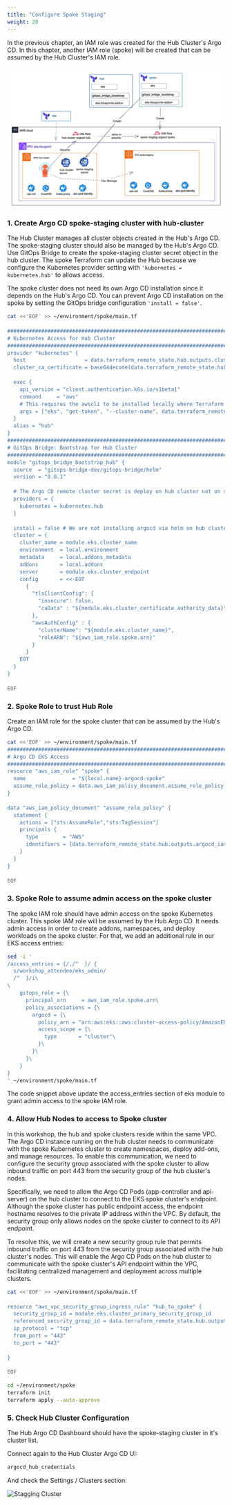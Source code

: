 ```yaml
---
title: "Configure Spoke Staging"
weight: 20
---
```


In the previous chapter, an IAM role was created for the Hub Cluster's Argo CD. In this chapter, another IAM role (spoke) will be created that can be assumed by the Hub Cluster's IAM role.

![Hub Role](/static/images/hub-spoke-spoke-role.jpg)

### 1. Create Argo CD spoke-staging cluster with hub-cluster

The Hub Cluster manages all cluster objects created in the Hub's Argo CD. The spoke-staging cluster should also be managed by the Hub's Argo CD. Use GitOps Bridge to create the spoke-staging cluster secret object in the hub cluster. The spoke Terraform can update the Hub because we configure the Kubernetes provider setting with `'kubernetes = kubernetes.hub'` to allows access.

The spoke cluster does not need its own Argo CD installation since it depends on the Hub's Argo CD. You can prevent Argo CD installation on the spoke by setting the GitOps bridge configuration `'install = false'`.

```bash
cat <<'EOF' >> ~/environment/spoke/main.tf

################################################################################
# Kubernetes Access for Hub Cluster
################################################################################
provider "kubernetes" {
  host                   = data.terraform_remote_state.hub.outputs.cluster_endpoint
  cluster_ca_certificate = base64decode(data.terraform_remote_state.hub.outputs.cluster_certificate_authority_data)

  exec {
    api_version = "client.authentication.k8s.io/v1beta1"
    command     = "aws"
    # This requires the awscli to be installed locally where Terraform is executed
    args = ["eks", "get-token", "--cluster-name", data.terraform_remote_state.hub.outputs.cluster_name, "--region", data.terraform_remote_state.hub.outputs.cluster_region]
  }
  alias = "hub"
}
################################################################################
# GitOps Bridge: Bootstrap for Hub Cluster
################################################################################
module "gitops_bridge_bootstrap_hub" {
  source  = "gitops-bridge-dev/gitops-bridge/helm"
  version = "0.0.1"

  # The Argo CD remote cluster secret is deploy on hub cluster not on spoke clusters
  providers = {
    kubernetes = kubernetes.hub
  }

  install = false # We are not installing argocd via helm on hub cluster
  cluster = {
    cluster_name = module.eks.cluster_name
    environment  = local.environment
    metadata     = local.addons_metadata
    addons       = local.addons
    server       = module.eks.cluster_endpoint
    config       = <<-EOT
      {
        "tlsClientConfig": {
          "insecure": false,
          "caData" : "${module.eks.cluster_certificate_authority_data}"
        },
        "awsAuthConfig" : {
          "clusterName": "${module.eks.cluster_name}",
          "roleARN": "${aws_iam_role.spoke.arn}"
        }
      }
    EOT
  }
}

EOF
```

### 2. Spoke Role to trust Hub Role

Create an IAM role for the spoke cluster that can be assumed by the Hub's Argo CD.

```bash
cat <<'EOF' >> ~/environment/spoke/main.tf
################################################################################
# Argo CD EKS Access
################################################################################
resource "aws_iam_role" "spoke" {
  name               = "${local.name}-argocd-spoke"
  assume_role_policy = data.aws_iam_policy_document.assume_role_policy.json
}

data "aws_iam_policy_document" "assume_role_policy" {
  statement {
    actions = ["sts:AssumeRole","sts:TagSession"]
    principals {
      type        = "AWS"
      identifiers = [data.terraform_remote_state.hub.outputs.argocd_iam_role_arn]
    }
  }
}

EOF
```

### 3. Spoke Role to assume admin access on the spoke cluster

The spoke IAM role should have admin access on the spoke Kubernetes cluster. This spoke IAM role will be assumed by the Hub Argo CD. It needs admin access in order to create addons, namespaces, and deploy workloads on the spoke cluster. For that, we add an additional rule in our EKS access entries:

```bash
sed -i '
/access_entries = {/,/^  }/ {
  s/workshop_attendee/eks_admin/
  /^  }/i\
\
    gitops_role = {\
      principal_arn     = aws_iam_role.spoke.arn\
      policy_associations = {\
        argocd = {\
          policy_arn = "arn:aws:eks::aws:cluster-access-policy/AmazonEKSClusterAdminPolicy"\
          access_scope = {\
            type       = "cluster"\
          }\
        }\
      }\
    }
}
' ~/environment/spoke/main.tf
```

The code snippet above update the access_entries section of eks module to grant admin access to the spoke IAM role.

### 4. Allow Hub Nodes to access to Spoke cluster

In this workshop, the hub and spoke clusters reside within the same VPC. The Argo CD instance running on the hub cluster needs to communicate with the spoke Kubernetes cluster to create namespaces, deploy add-ons, and manage resources. To enable this communication, we need to configure the security group associated with the spoke cluster to allow inbound traffic on port 443 from the security group of the hub cluster's nodes.

Specifically, we need to allow the Argo CD Pods (app-controller and api-server) on the hub cluster to connect to the EKS spoke cluster's endpoint. Although the spoke cluster has public endpoint access, the endpoint hostname resolves to the private IP address within the VPC. By default, the security group only allows nodes on the spoke cluster to connect to its API endpoint.

To resolve this, we will create a new security group rule that permits inbound traffic on port 443 from the security group associated with the hub cluster's nodes. This will enable the Argo CD Pods on the hub cluster to communicate with the spoke cluster's API endpoint within the VPC, facilitating centralized management and deployment across multiple clusters.

```bash
cat <<'EOF' >> ~/environment/spoke/main.tf

resource "aws_vpc_security_group_ingress_rule" "hub_to_spoke" {
  security_group_id = module.eks.cluster_primary_security_group_id
  referenced_security_group_id = data.terraform_remote_state.hub.outputs.cluster_node_security_group_id
  ip_protocol = "tcp"
  from_port = "443"
  to_port = "443"

}

EOF
```

```bash
cd ~/environment/spoke
terraform init
terraform apply --auto-approve
```

### 5. Check Hub Cluster Configuration

The Hub Argo CD Dashboard should have the spoke-staging cluster in it's cluster list.

Connect again to the Hub Cluster Argo CD UI:

```bash
argocd_hub_credentials
```

And check the Settings / Clusters section:

![Stagging Cluster](/static/images/spoke-staging-cluster.png)
